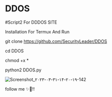 # DDOS

#Script2 For DDDOS SITE 

Installation For Termux And Run 

git clone https://github.com/SecurityLeader/DDOS

cd DDOS

chmod +x *

python2 DDOS.py

![Screenshot_۲۰۲۳-۰۳-۳۱-۱۴-۲۰-۱۹-142](https://user-images.githubusercontent.com/128728937/229100932-8200791d-3faa-477e-bbd9-edefbad0132d.jpeg)


follow me ✨💫⁦‼️⁩
